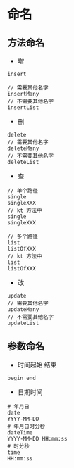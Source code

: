 # 命名
## 方法命名
- 增
```
insert

// 需要其他名字
insertMany
// 不需要其他名字
insertList
```
- 删
```
delete
// 需要其他名字
deleteMany
// 不需要其他名字
deleteList
```
- 查
```
// 单个路径
single
singleXXX
// kt 方法中
single
singleXXX

// 多个路径
list
listOfXXX
// kt 方法中
list
listOfXXX
```
- 改
```
update
// 需要其他名字
updateMany
// 不需要其他名字
updateList
```
## 参数命名
- 时间起始 结束
```
begin end
```
- 日期时间
```
# 年月日
date
YYYY-MM-DD
# 年月日时分秒
dateTime
YYYY-MM-DD HH:mm:ss
# 时分秒
time
HH:mm:ss
```
